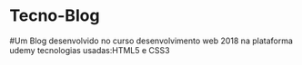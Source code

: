 # Tecno-Blog
#Um Blog desenvolvido no curso desenvolvimento web 2018 na plataforma udemy
tecnologias usadas:HTML5 e CSS3
